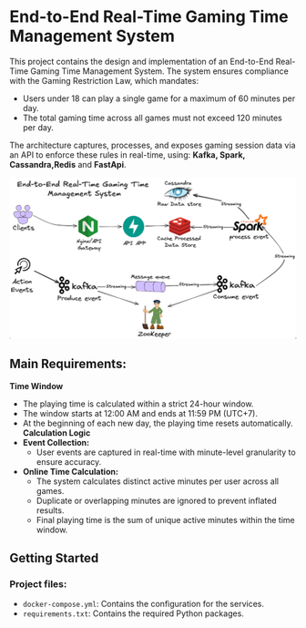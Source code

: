 # End-to-End Real-Time Gaming Time Management System

This project contains the design and implementation of an End-to-End Real-Time Gaming Time Management System. The system ensures compliance with the Gaming Restriction Law, which mandates:

- Users under 18 can play a single game for a maximum of 60 minutes per day.
- The total gaming time across all games must not exceed 120 minutes per day.

The architecture captures, processes, and exposes gaming session data via an API to enforce these rules in real-time, using: **Kafka, Spark, Cassandra,Redis** and **FastApi**.

![architecture](images/0_architecture.png)

## Main Requirements:
**Time Window**
- The playing time is calculated within a strict 24-hour window.
- The window starts at 12:00 AM and ends at 11:59 PM (UTC+7).
- At the beginning of each new day, the playing time resets automatically.
**Calculation Logic**
-   **Event Collection:**
    - User events are captured in real-time with minute-level granularity to ensure accuracy.
- **Online Time Calculation:**
    - The system calculates distinct active minutes per user across all games.
    - Duplicate or overlapping minutes are ignored to prevent inflated results.
    - Final playing time is the sum of unique active minutes within the time window.

## Getting Started

### Project files:

- `docker-compose.yml`: Contains the configuration for the services.
- `requirements.txt`: Contains the required Python packages.

